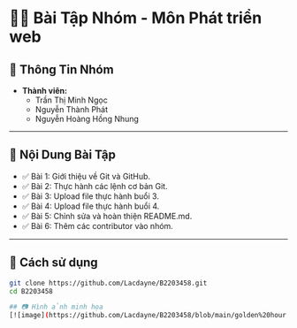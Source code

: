 # 👨‍💻 Bài Tập Nhóm - Môn Phát triển web

## 📝 Thông Tin Nhóm
- **Thành viên:**
  - Trần Thị Minh Ngọc 
  - Nguyễn Thành Phát
  - Nguyễn Hoàng Hồng Nhung

---

## 📌 Nội Dung Bài Tập
- ✅ Bài 1: Giới thiệu về Git và GitHub.
- ✅ Bài 2: Thực hành các lệnh cơ bản Git.
- ✅ Bài 3: Upload file thực hành buổi 3.
- ✅ Bài 4: Upload file thực hành buổi 4.
- ✅ Bài 5: Chỉnh sửa và hoàn thiện README.md.
- ✅ Bài 6: Thêm các contributor vào nhóm.

---

## 🚀 Cách sử dụng
```bash
git clone https://github.com/Lacdayne/B2203458.git
cd B2203458

## 📷 Hình ảnh minh họa
[![image](https://github.com/Lacdayne/B2203458/blob/main/golden%20hour.jpg)


